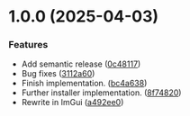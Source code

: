# 1.0.0 (2025-04-03)


### Features

* Add semantic release ([0c48117](https://github.com/shdwmtr/starlight/commit/0c48117742c89b3fbc9170d53f261225ea0f6ec8))
* Bug fixes ([3112a60](https://github.com/shdwmtr/starlight/commit/3112a60aed397ed075532386816661510ce974f5))
* Finish implementation. ([bc4a638](https://github.com/shdwmtr/starlight/commit/bc4a63848d9218cd84270623222e24f1e764851a))
* Further installer implementation. ([8f74820](https://github.com/shdwmtr/starlight/commit/8f74820446d6148688db4e26786b6c9dc75e6fe0))
* Rewrite in ImGui ([a492ee0](https://github.com/shdwmtr/starlight/commit/a492ee064abff23acbfa419ebc89efc2d6c68299))
